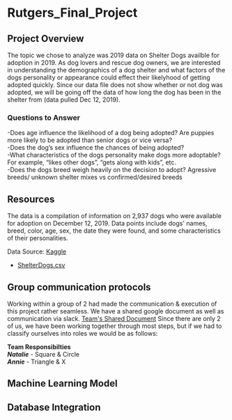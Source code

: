 # Rutgers_Final_Project
## Project Overview
The topic we chose to analyze was 2019 data on Shelter Dogs availble for adoption in 2019. As dog lovers and rescue dog owners, we are interested in understanding the demographics of a dog shelter and what factors of the dogs personality or appearance could effect their likelyhood of getting adopted quickly. Since our data file does not show whether or not dog was adopted, we will be going off the data of how long the dog has been in the shelter from (data pulled Dec 12, 2019).

### Questions to Answer
-Does age influence the likelihood of a dog being adopted? Are puppies more likely to be adopted than senior dogs or vice versa?\
-Does the dog’s sex influence the chances of being adopted?\
-What characteristics of the dogs personality make dogs more adoptable? For example, “likes other dogs”, “gets along with kids”, etc.\
-Does the dogs breed weigh heavily on the decision to adopt? Agressive breeds/ unknown shelter mixes vs confirmed/desired breeds

## Resources
The data is a compilation of information on 2,937 dogs who were available for adoption on December 12, 2019. Data points include dogs' names, breed, color, age, sex, the date they were found, and some characteristics of their personalities.

Data Source: [Kaggle](https://www.kaggle.com/datasets/jmolitoris/adoptable-dogs)

- [ShelterDogs.csv](https://www.kaggle.com/datasets/jmolitoris/adoptable-dogs?select=ShelterDogs.csv)

## Group communication protocols
Working within a group of 2 had made the communication & execution of this project rather seamless. We have a shared google document as well as communication via slack.
[Team's Shared Document](https://docs.google.com/document/d/1KF-XNCNdnlLSpv6ixOsE8ZxQ-XxDwV9jrcZoqkKc6S8/edit) 
Since there are only 2 of us, we have been working together through most steps, but if we had to classify ourselves into roles we would be as follows:

**Team Responsibilties**\
***Natalie*** - Square & Circle\
***Annie*** - Triangle & X

## Machine Learning Model
## Database Integration
